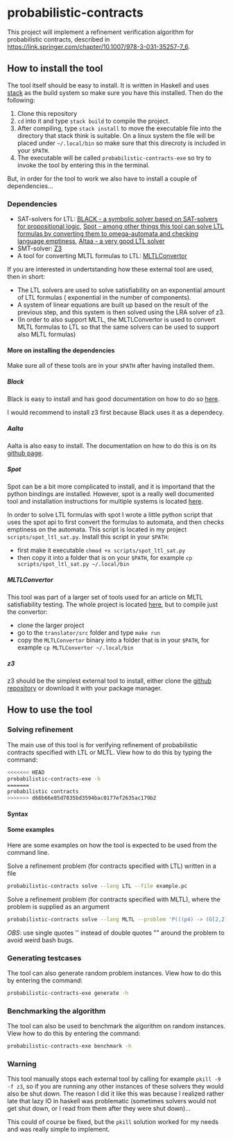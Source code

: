 # probabilistic-contracts
This project will implement a refinement verification algorithm for
probabilistic contracts, described in
https://link.springer.com/chapter/10.1007/978-3-031-35257-7_6.

## How to install the tool

The tool itself should be easy to install. It is written in Haskell and uses
[stack](https://docs.haskellstack.org/en/stable/) as the build system so make
sure you have this installed. Then do the following:

1. Clone this repository
2. `cd` into it and type `stack build` to compile the project.
3. After compiling, type `stack install` to move the executable file into the
   directory that stack think is suitable. On a linux system the file will be
   placed under `~/.local/bin` so make sure that this direcroty is included in
   your `$PATH`.
4. The executable will be called `probabilistic-contracts-exe` so try to invoke
   the tool by entering this in the terminal. 

But, in order for the tool to work we also have to install a couple of
dependencies...

### Dependencies
* SAT-solvers for LTL: [BLACK - a symbolic solver based on SAT-solvers for propositional logic](https://www.black-sat.org/en/stable/), [Spot - among other things this tool can solve LTL formulas by converting them to omega-automata and checking language emptiness](https://spot.lre.epita.fr/), [Altaa - a very good LTL solver](https://github.com/lijwen2748/aalta)
* SMT-solver: [Z3](https://github.com/Z3Prover/z3)
* A tool for converting MLTL formulas to LTL: [MLTLConvertor](https://github.com/lijwen2748/mltlsat)

If you are interested in undertstanding how these external tool are used, then
in short:

* The LTL solvers are used to solve satisfiability on an exponential amount of LTL formulas 
  ( exponential in the number of components).
* A system of linear equations are built up based on the result of the previous
  step, and this system is then solved using the LRA solver of z3.
* (In order to also support MLTL, the MLTLConvertor is used to convert MLTL
  formulas to LTL so that the same solvers can be used to support also MLTL
  formulas)

#### More on installing the dependencies
Make sure all of these tools are in your `$PATH` after having installed them.

##### Black 
Black is easy to install and has good documentation on how to do so [here](https://www.black-sat.org/en/stable/installation.html).

I would recommend to install z3 first because Black uses it as a dependecy.

##### Aalta 
Aalta is also easy to install. The documentation on how to do this is on its
[github page](https://github.com/lijwen2748/aalta).

##### Spot
Spot can be a bit more complicated to install, and it is importand that the
python bindings are installed. However, spot is a really well documented tool
and installation instructions for multiple systems is located [here](https://spot.lre.epita.fr/install.html).

In order to solve LTL formulas with spot I wrote a little python script that
uses the spot api to first convert the formulas to automata, and then checks
emptiness on the automata. This script is located in my project
`scripts/spot_ltl_sat.py`. Install this script in your `$PATH`:
* first make it executable `chmod +x scripts/spot_ltl_sat.py`
* then copy it into a folder that is on your `$PATH`, for example `cp
  scripts/spot_ltl_sat.py ~/.local/bin`

##### MLTLConvertor
This tool was part of a larger set of tools used for an article on MLTL
satisfiability testing. The whole project is located
[here](https://github.com/lijwen2748/mltlsat), but to compile just the
convertor:
* clone the larger project
* go to the `translator/src` folder and type `make run`
* copy the `MLTLConvertor` binary into a folder that is in your `$PATH`, for
  example `cp MLTLConvertor ~/.local/bin`

##### z3
z3 should be the simplest external tool to install, either clone the [github repository](https://github.com/Z3Prover/z3)
or download it with your package manager.

## How to use the tool
### Solving refinement
The main use of this tool is for verifying refinement of probabilistic contracts
specified with LTL or MLTL. View how to do this by typing the command:

```bash
<<<<<<< HEAD
probabilistic-contracts-exe -h
=======
probabilistic contracts
>>>>>>> d66b66e85d7835bd3594bac0177ef2635ac179b2
```

#### Syntax

#### Some examples
Here are some examples on how the tool is expected to be used from the command
line.

Solve a refinement problem (for contracts specified with LTL) written in a file
```bash
probabilistic-contracts solve --lang LTL --file example.pc
```

Solve a refinement problem (for contracts specified with MLTL), where the
problem is supplied as an argument 
```bash
probabilistic-contracts solve --lang MLTL --problem 'P(((p4) -> (G[2,2](F[1,6](p3)))) & (G[9,9](p5)), G[9,10](F[9,9]((!((p3) & (p4))) -> (p5)))) > 0.4786220769399635 ]= P(F[4,9](G[8,10]((p5) & (!((p2) -> (p3))))), ((p4) | (F[5,10](p4))) -> ((p1) & (!(p3)))) <= 0.8571528545768496 || P((p3) & (F[10,10](!(!((p5) -> (p1))))), G[6,8](G[1,8](G[1,6]((p5) U[1,2](!(p3)))))) >= 0.2564396157936457 || P(!((G[9,9](p4)) | (!((p2) U[4,6](p4)))), ((p2) -> ((G[5,6](p1)) U[2,5](G[9,9](p4)))) | (p3)) <= 0.14063748298715617'
```
*OBS*: use single quotes '' instead of double quotes "" around the problem to avoid weird bash bugs.


### Generating testcases
The tool can also generate random problem instances. View how to do this by
entering the command:

```bash
probabilistic-contracts-exe generate -h
```

### Benchmarking the algorithm
The tool can also be used to benchmark the algorithm on random instances. View
how to do this by entering the command:

```bash
probabilistic-contracts-exe benchmark -h
```

### Warning

This tool manually stops each external tool by calling for example `pkill -9 -f
z3`,  so if you are running any other instances of these solvers they would also
be shut down. The reason I did it like this was because I realized rather late
that lazy IO in haskell was problematic (sometimes solvers would not get shut
down, or I read from them after they were shut down)...

This could of course be fixed, but the `pkill` solution worked for my needs and
was really simple to implement.

